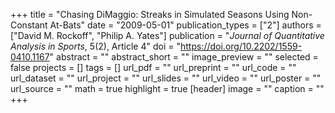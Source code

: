 +++
title = "Chasing DiMaggio: Streaks in Simulated Seasons Using Non-Constant At-Bats"
date = "2009-05-01"
publication_types = ["2"]
authors = ["David M. Rockoff", "Philip A. Yates"]
publication = "_Journal of Quantitative Analysis in Sports_, 5(2), Article 4"
doi = "https://doi.org/10.2202/1559-0410.1167"
abstract = ""
abstract_short = ""
image_preview = ""
selected = false
projects = []
tags = []
url_pdf = ""
url_preprint = ""
url_code = ""
url_dataset = ""
url_project = ""
url_slides = ""
url_video = ""
url_poster = ""
url_source = ""
math = true
highlight = true
[header]
image = ""
caption = ""
+++
